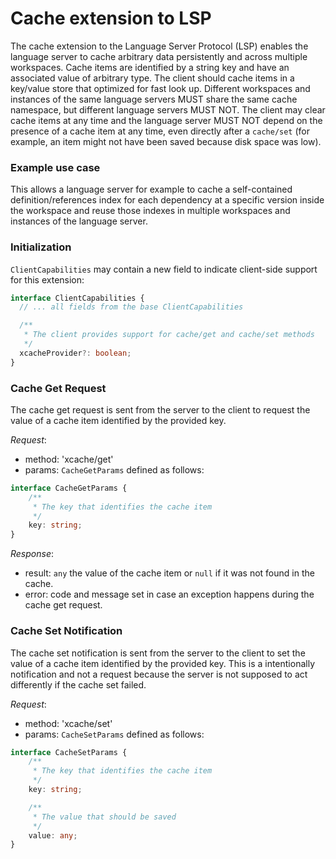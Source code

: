 
# Cache extension to LSP

The cache extension to the Language Server Protocol (LSP) enables the language server to cache arbitrary data persistently and across multiple workspaces.
Cache items are identified by a string key and have an associated value of arbitrary type.
The client should cache items in a key/value store that optimized for fast look up.
Different workspaces and instances of the same language servers MUST share the same cache namespace, but different language servers MUST NOT.
The client may clear cache items at any time and the language server MUST NOT depend on the presence of a cache item at any time, even directly after a `cache/set` (for example, an item might not have been saved because disk space was low).

### Example use case
This allows a language server for example to cache a self-contained definition/references index for each dependency at a specific version inside the workspace and reuse those indexes in multiple workspaces and instances of the language server.

### Initialization

`ClientCapabilities` may contain a new field to indicate client-side support for this extension:

```typescript
interface ClientCapabilities {
  // ... all fields from the base ClientCapabilities

  /**
   * The client provides support for cache/get and cache/set methods
   */
  xcacheProvider?: boolean;
}
```

### Cache Get Request

The cache get request is sent from the server to the client to request the value of a cache item identified by the provided key.

_Request_:
* method: 'xcache/get'
* params: `CacheGetParams` defined as follows:
```typescript
interface CacheGetParams {
    /**
     * The key that identifies the cache item
     */
    key: string;
}
```

_Response_:
* result: `any` the value of the cache item or `null` if it was not found in the cache.
* error: code and message set in case an exception happens during the cache get request.

### Cache Set Notification

The cache set notification is sent from the server to the client to set the value of a cache item identified by the provided key.
This is a intentionally notification and not a request because the server is not supposed to act differently if the cache set failed.

_Request_:
* method: 'xcache/set'
* params: `CacheSetParams` defined as follows:
```typescript
interface CacheSetParams {
    /**
     * The key that identifies the cache item
     */
    key: string;

    /**
     * The value that should be saved
     */
    value: any;
}
```

